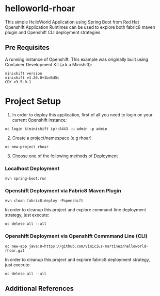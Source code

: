 # helloworld-rhoar

This simple HelloWorld Application using Spring Boot from Red Hat Openshift Application Runtimes can be used to explore both fabric8 maven plugin and Openshift CLI deployment strategies

## Pre Requisites

A running instance of Openshift. This example was originally built using Container Development Kit (a.k.a Minishift):

```
minishift version
minishift v1.20.0+1bd6d5c
CDK v3.5.0-1
```

# Project Setup #

1. In order to deploy this application, first of all you need to login on your current Openshift instance:

```
oc login $(minishift ip):8443 -u admin -p admin
```

2. Create a project/namespace (e.g rhoar)

```
oc new-project rhoar
```

3. Choose one of the following methods of Deployment

### Localhost Deployment

```
mvn spring-boot:run
```

### Openshift Deployment via Fabric8 Maven Plugin

```
mvn clean fabric8:deploy -Popenshift
```

In order to cleanup this project and explore command-line deployment strategy, just execute:

```
oc delete all --all
```

### Openshift Deployment via Openshift Commmand Line (CLI)

```
oc new-app java:8~https://github.com/vinicius-martinez/helloworld-rhoar.git
```

In order to cleanup this project and explore fabric8 deployment strategy, just execute:

```
oc delete all --all
```

## Additional References

